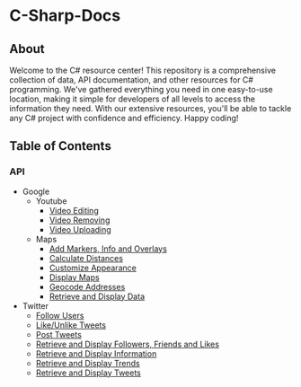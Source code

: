 # C-Sharp-Docs

## About

Welcome to the C# resource center! This repository is a comprehensive collection of data, API documentation, and other resources for C# programming. We've gathered everything you need in one easy-to-use location, making it simple for developers of all levels to access the information they need. With our extensive resources, you'll be able to tackle any C# project with confidence and efficiency. Happy coding!




## Table of Contents


### API
 * Google
   * Youtube
     * [Video Editing](API/Google/Youtube/video-edit.md)
     * [Video Removing](API/Google/Youtube/video-remove.md)
     * [Video Uploading](API/Google/Youtube/video-upload.md)
   * Maps
     * [Add Markers, Info and Overlays](API/Google/Maps/add-markers-info-overlays.md)
     * [Calculate Distances](API/Google/Maps/calculate-distances.md)
     * [Customize Appearance](API/Google/Maps/customize-appearance.md)
     * [Display Maps](API/Google/Maps/display-maps.md)
     * [Geocode Addresses](API/Google/Maps/geocode-addresses.md)
     * [Retrieve and Display Data](API/Google/Maps/retrieve-display-data.md)
 * Twitter
     * [Follow Users](API/Twitter/follow-users.md)
     * [Like/Unlike Tweets](API/Twitter/like-tweets.md)
     * [Post Tweets](API/Twitter/post-tweets.md)
     * [Retrieve and Display Followers, Friends and Likes](API/Twitter/retrieve-display-followers-friends-likes.md)
     * [Retrieve and Display Information](API/Twitter/retrieve-display-information.md)
     * [Retrieve and Display Trends](API/Twitter/retrieve-display-trends.md)
     * [Retrieve and Display Tweets](API/Twitter/retrieve-display-tweets.md)

